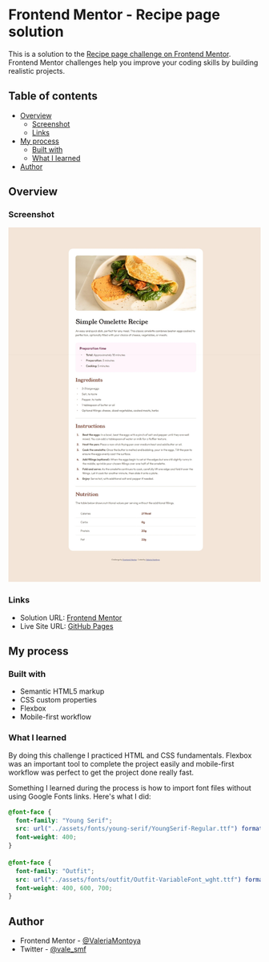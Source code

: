 # Frontend Mentor - Recipe page solution

This is a solution to the [Recipe page challenge on Frontend Mentor](https://www.frontendmentor.io/challenges/recipe-page-KiTsR8QQKm). Frontend Mentor challenges help you improve your coding skills by building realistic projects.

## Table of contents

- [Overview](#overview)
  - [Screenshot](#screenshot)
  - [Links](#links)
- [My process](#my-process)
  - [Built with](#built-with)
  - [What I learned](#what-i-learned)
- [Author](#author)

## Overview

### Screenshot

![](./recipe-page.jpeg)

### Links

- Solution URL: [Frontend Mentor](https://www.frontendmentor.io/challenges/recipe-page-KiTsR8QQKm)
- Live Site URL: [GitHub Pages](https://valeriamontoya.github.io/recipe-page/)

## My process

### Built with

- Semantic HTML5 markup
- CSS custom properties
- Flexbox
- Mobile-first workflow

### What I learned

By doing this challenge I practiced HTML and CSS fundamentals. Flexbox was an important tool to complete the project easily and mobile-first workflow was perfect to get the project done really fast.

Something I learned during the process is how to import font files without using Google Fonts links. Here's what I did:

```css
@font-face {
  font-family: "Young Serif";
  src: url("../assets/fonts/young-serif/YoungSerif-Regular.ttf") format("truetype");
  font-weight: 400;
}

@font-face {
  font-family: "Outfit";
  src: url("../assets/fonts/outfit/Outfit-VariableFont_wght.ttf") format("truetype");
  font-weight: 400, 600, 700;
}
```

## Author

- Frontend Mentor - [@ValeriaMontoya](https://www.frontendmentor.io/profile/ValeriaMontoya)
- Twitter - [@vale_smf](https://twitter.com/vale_smf)
